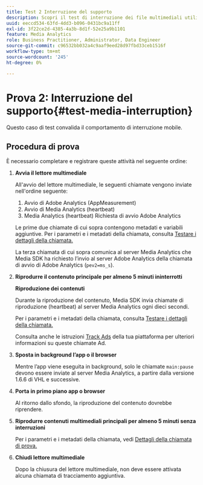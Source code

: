 ```yaml
---
title: Test 2 Interruzione del supporto
description: Scopri il test di interruzione dei file multimediali utilizzato nella convalida.
uuid: eeccd534-63fd-4dd3-b096-0431bc9a11ff
exl-id: 3f22ce2d-4385-4a3b-8d1f-52e25a9b1101
feature: Media Analytics
role: Business Practitioner, Administrator, Data Engineer
source-git-commit: c96532bb032a4c9aaf9eed28d97fbd33ceb1516f
workflow-type: tm+mt
source-wordcount: '245'
ht-degree: 0%

---
```


# Prova 2: Interruzione del supporto{#test-media-interruption}

Questo caso di test convalida il comportamento di interruzione mobile.

## Procedura di prova

È necessario completare e registrare queste attività nel seguente ordine:

1. **Avvia il lettore multimediale**

   All&#39;avvio del lettore multimediale, le seguenti chiamate vengono inviate nell&#39;ordine seguente:

   1. Avvio di Adobe Analytics (AppMeasurement)
   1. Avvio di Media Analytics (heartbeat)
   1. Media Analytics (heartbeat) Richiesta di avvio Adobe Analytics

   Le prime due chiamate di cui sopra contengono metadati e variabili aggiuntive. Per i parametri e i metadati della chiamata, consulta [Testare i dettagli della chiamata.](/help/sdk-implement/validation/test-call-details.md#start-the-media-player)

   La terza chiamata di cui sopra comunica al server Media Analytics che Media SDK ha richiesto l’invio al server Adobe Analytics della chiamata di avvio di Adobe Analytics (`pev2=ms_s`).

1. **Riprodurre il contenuto principale per almeno 5 minuti ininterrotti**

   **Riproduzione dei contenuti**

   Durante la riproduzione del contenuto, Media SDK invia chiamate di riproduzione (heartbeat) al server Media Analytics ogni dieci secondi.

   Per i parametri e i metadati della chiamata, consulta [Testare i dettagli della chiamata.](/help/sdk-implement/validation/test-call-details.md#play-main-content)

   Consulta anche le istruzioni [Track Ads](/help/sdk-implement/track-ads/track-ads-overview.md) della tua piattaforma per ulteriori informazioni su queste chiamate Ad.

1. **Sposta in background l’app o il browser**

   Mentre l’app viene eseguita in background, solo le chiamate `main:pause` devono essere inviate al server Media Analytics, a partire dalla versione 1.6.6 di VHL e successive.

1. **Porta in primo piano app o browser**

   Al ritorno dallo sfondo, la riproduzione del contenuto dovrebbe riprendere.

1. **Riprodurre contenuti multimediali principali per almeno 5 minuti senza interruzioni**

   Per i parametri e i metadati della chiamata, vedi [Dettagli della chiamata di prova.](/help/sdk-implement/validation/test-call-details.md#play-main-content)

1. **Chiudi lettore multimediale**

   Dopo la chiusura del lettore multimediale, non deve essere attivata alcuna chiamata di tracciamento aggiuntiva.
